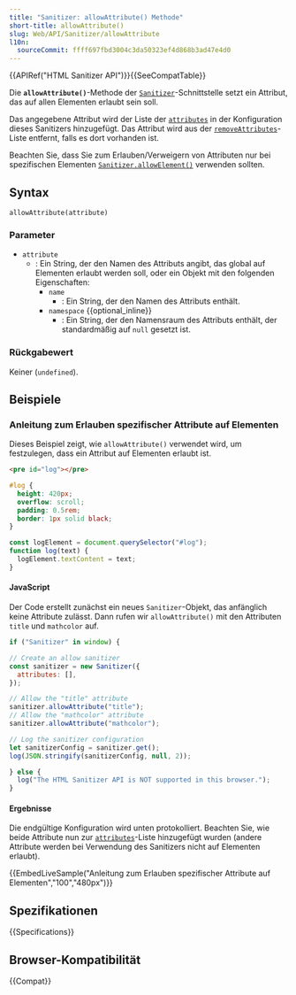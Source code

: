 ```yaml
---
title: "Sanitizer: allowAttribute() Methode"
short-title: allowAttribute()
slug: Web/API/Sanitizer/allowAttribute
l10n:
  sourceCommit: ffff697fbd3004c3da50323ef4d868b3ad47e4d0
---
```


{{APIRef("HTML Sanitizer API")}}{{SeeCompatTable}}

Die **`allowAttribute()`**-Methode der [`Sanitizer`](/de/docs/Web/API/Sanitizer)-Schnittstelle setzt ein Attribut, das auf allen Elementen erlaubt sein soll.

Das angegebene Attribut wird der Liste der [`attributes`](/de/docs/Web/API/SanitizerConfig#attributes_2) in der Konfiguration dieses Sanitizers hinzugefügt. Das Attribut wird aus der [`removeAttributes`](/de/docs/Web/API/SanitizerConfig#removeattributes_2)-Liste entfernt, falls es dort vorhanden ist.

Beachten Sie, dass Sie zum Erlauben/Verweigern von Attributen nur bei spezifischen Elementen [`Sanitizer.allowElement()`](/de/docs/Web/API/Sanitizer/allowElement) verwenden sollten.

## Syntax

```js-nolint
allowAttribute(attribute)
```

### Parameter

- `attribute`
  - : Ein String, der den Namen des Attributs angibt, das global auf Elementen erlaubt werden soll, oder ein Objekt mit den folgenden Eigenschaften:
    - `name`
      - : Ein String, der den Namen des Attributs enthält.
    - `namespace` {{optional_inline}}
      - : Ein String, der den Namensraum des Attributs enthält, der standardmäßig auf `null` gesetzt ist.

### Rückgabewert

Keiner (`undefined`).

## Beispiele

### Anleitung zum Erlauben spezifischer Attribute auf Elementen

Dieses Beispiel zeigt, wie `allowAttribute()` verwendet wird, um festzulegen, dass ein Attribut auf Elementen erlaubt ist.

```html hidden
<pre id="log"></pre>
```

```css hidden
#log {
  height: 420px;
  overflow: scroll;
  padding: 0.5rem;
  border: 1px solid black;
}
```

```js hidden
const logElement = document.querySelector("#log");
function log(text) {
  logElement.textContent = text;
}
```

#### JavaScript

Der Code erstellt zunächst ein neues `Sanitizer`-Objekt, das anfänglich keine Attribute zulässt. Dann rufen wir `allowAttribute()` mit den Attributen `title` und `mathcolor` auf.

```js hidden
if ("Sanitizer" in window) {
```

```js
// Create an allow sanitizer
const sanitizer = new Sanitizer({
  attributes: [],
});

// Allow the "title" attribute
sanitizer.allowAttribute("title");
// Allow the "mathcolor" attribute
sanitizer.allowAttribute("mathcolor");

// Log the sanitizer configuration
let sanitizerConfig = sanitizer.get();
log(JSON.stringify(sanitizerConfig, null, 2));
```

```js hidden
} else {
  log("The HTML Sanitizer API is NOT supported in this browser.");
}
```

#### Ergebnisse

Die endgültige Konfiguration wird unten protokolliert. Beachten Sie, wie beide Attribute nun zur [`attributes`](/de/docs/Web/API/SanitizerConfig#attributes_2)-Liste hinzugefügt wurden (andere Attribute werden bei Verwendung des Sanitizers nicht auf Elementen erlaubt).

{{EmbedLiveSample("Anleitung zum Erlauben spezifischer Attribute auf Elementen","100","480px")}}

## Spezifikationen

{{Specifications}}

## Browser-Kompatibilität

{{Compat}}
